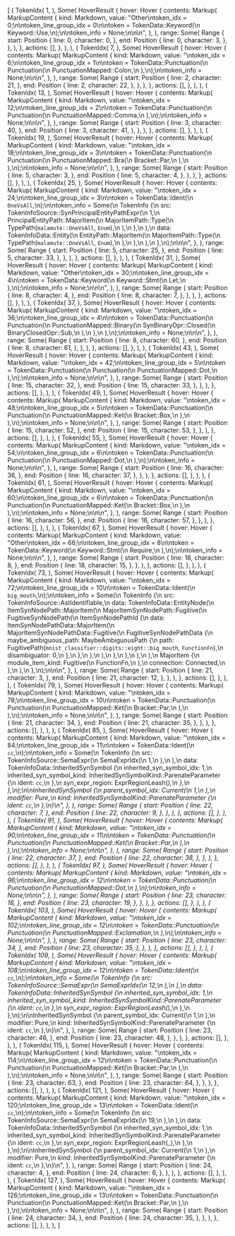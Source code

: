 [
    (
        TokenIdx(
            1,
        ),
        Some(
            HoverResult {
                hover: Hover {
                    contents: Markup(
                        MarkupContent {
                            kind: Markdown,
                            value: "Other\ntoken_idx = 0;\n\ntoken_line_group_idx = 0\n\ntoken = TokenData::Keyword(\n    Keyword::Use,\n);\n\ntoken_info = None;\n\n\n",
                        },
                    ),
                    range: Some(
                        Range {
                            start: Position {
                                line: 0,
                                character: 0,
                            },
                            end: Position {
                                line: 0,
                                character: 3,
                            },
                        },
                    ),
                },
                actions: [],
            },
        ),
    ),
    (
        TokenIdx(
            7,
        ),
        Some(
            HoverResult {
                hover: Hover {
                    contents: Markup(
                        MarkupContent {
                            kind: Markdown,
                            value: "\ntoken_idx = 6;\n\ntoken_line_group_idx = 1\n\ntoken = TokenData::Punctuation(\n    Punctuation(\n        PunctuationMapped::Colon,\n    ),\n);\n\ntoken_info = None;\n\n\n",
                        },
                    ),
                    range: Some(
                        Range {
                            start: Position {
                                line: 2,
                                character: 21,
                            },
                            end: Position {
                                line: 2,
                                character: 22,
                            },
                        },
                    ),
                },
                actions: [],
            },
        ),
    ),
    (
        TokenIdx(
            13,
        ),
        Some(
            HoverResult {
                hover: Hover {
                    contents: Markup(
                        MarkupContent {
                            kind: Markdown,
                            value: "\ntoken_idx = 12;\n\ntoken_line_group_idx = 2\n\ntoken = TokenData::Punctuation(\n    Punctuation(\n        PunctuationMapped::Comma,\n    ),\n);\n\ntoken_info = None;\n\n\n",
                        },
                    ),
                    range: Some(
                        Range {
                            start: Position {
                                line: 3,
                                character: 40,
                            },
                            end: Position {
                                line: 3,
                                character: 41,
                            },
                        },
                    ),
                },
                actions: [],
            },
        ),
    ),
    (
        TokenIdx(
            19,
        ),
        Some(
            HoverResult {
                hover: Hover {
                    contents: Markup(
                        MarkupContent {
                            kind: Markdown,
                            value: "\ntoken_idx = 18;\n\ntoken_line_group_idx = 3\n\ntoken = TokenData::Punctuation(\n    Punctuation(\n        PunctuationMapped::Bra(\n            Bracket::Par,\n        ),\n    ),\n);\n\ntoken_info = None;\n\n\n",
                        },
                    ),
                    range: Some(
                        Range {
                            start: Position {
                                line: 5,
                                character: 3,
                            },
                            end: Position {
                                line: 5,
                                character: 4,
                            },
                        },
                    ),
                },
                actions: [],
            },
        ),
    ),
    (
        TokenIdx(
            25,
        ),
        Some(
            HoverResult {
                hover: Hover {
                    contents: Markup(
                        MarkupContent {
                            kind: Markdown,
                            value: "\ntoken_idx = 24;\n\ntoken_line_group_idx = 3\n\ntoken = TokenData::Ident(\n    `OneVsAll`,\n);\n\ntoken_info = Some(\n    TokenInfo {\n        src: TokenInfoSource::SynPrincipalEntityPathExpr(\n            1,\n            PrincipalEntityPath::MajorItem(\n                MajorItemPath::Type(\n                    TypePath(`malamute::OneVsAll`, `Enum`),\n                ),\n            ),\n        ),\n        data: TokenInfoData::Entity(\n            EntityPath::MajorItem(\n                MajorItemPath::Type(\n                    TypePath(`malamute::OneVsAll`, `Enum`),\n                ),\n            ),\n        ),\n    },\n);\n\n\n",
                        },
                    ),
                    range: Some(
                        Range {
                            start: Position {
                                line: 5,
                                character: 25,
                            },
                            end: Position {
                                line: 5,
                                character: 33,
                            },
                        },
                    ),
                },
                actions: [],
            },
        ),
    ),
    (
        TokenIdx(
            31,
        ),
        Some(
            HoverResult {
                hover: Hover {
                    contents: Markup(
                        MarkupContent {
                            kind: Markdown,
                            value: "Other\ntoken_idx = 30;\n\ntoken_line_group_idx = 4\n\ntoken = TokenData::Keyword(\n    Keyword::Stmt(\n        Let,\n    ),\n);\n\ntoken_info = None;\n\n\n",
                        },
                    ),
                    range: Some(
                        Range {
                            start: Position {
                                line: 8,
                                character: 4,
                            },
                            end: Position {
                                line: 8,
                                character: 7,
                            },
                        },
                    ),
                },
                actions: [],
            },
        ),
    ),
    (
        TokenIdx(
            37,
        ),
        Some(
            HoverResult {
                hover: Hover {
                    contents: Markup(
                        MarkupContent {
                            kind: Markdown,
                            value: "\ntoken_idx = 36;\n\ntoken_line_group_idx = 4\n\ntoken = TokenData::Punctuation(\n    Punctuation(\n        PunctuationMapped::Binary(\n            SynBinaryOpr::Closed(\n                BinaryClosedOpr::Sub,\n            ),\n        ),\n    ),\n);\n\ntoken_info = None;\n\n\n",
                        },
                    ),
                    range: Some(
                        Range {
                            start: Position {
                                line: 8,
                                character: 60,
                            },
                            end: Position {
                                line: 8,
                                character: 61,
                            },
                        },
                    ),
                },
                actions: [],
            },
        ),
    ),
    (
        TokenIdx(
            43,
        ),
        Some(
            HoverResult {
                hover: Hover {
                    contents: Markup(
                        MarkupContent {
                            kind: Markdown,
                            value: "\ntoken_idx = 42;\n\ntoken_line_group_idx = 5\n\ntoken = TokenData::Punctuation(\n    Punctuation(\n        PunctuationMapped::Dot,\n    ),\n);\n\ntoken_info = None;\n\n\n",
                        },
                    ),
                    range: Some(
                        Range {
                            start: Position {
                                line: 15,
                                character: 32,
                            },
                            end: Position {
                                line: 15,
                                character: 33,
                            },
                        },
                    ),
                },
                actions: [],
            },
        ),
    ),
    (
        TokenIdx(
            49,
        ),
        Some(
            HoverResult {
                hover: Hover {
                    contents: Markup(
                        MarkupContent {
                            kind: Markdown,
                            value: "\ntoken_idx = 48;\n\ntoken_line_group_idx = 5\n\ntoken = TokenData::Punctuation(\n    Punctuation(\n        PunctuationMapped::Ket(\n            Bracket::Box,\n        ),\n    ),\n);\n\ntoken_info = None;\n\n\n",
                        },
                    ),
                    range: Some(
                        Range {
                            start: Position {
                                line: 15,
                                character: 52,
                            },
                            end: Position {
                                line: 15,
                                character: 53,
                            },
                        },
                    ),
                },
                actions: [],
            },
        ),
    ),
    (
        TokenIdx(
            55,
        ),
        Some(
            HoverResult {
                hover: Hover {
                    contents: Markup(
                        MarkupContent {
                            kind: Markdown,
                            value: "\ntoken_idx = 54;\n\ntoken_line_group_idx = 6\n\ntoken = TokenData::Punctuation(\n    Punctuation(\n        PunctuationMapped::Dot,\n    ),\n);\n\ntoken_info = None;\n\n\n",
                        },
                    ),
                    range: Some(
                        Range {
                            start: Position {
                                line: 16,
                                character: 36,
                            },
                            end: Position {
                                line: 16,
                                character: 37,
                            },
                        },
                    ),
                },
                actions: [],
            },
        ),
    ),
    (
        TokenIdx(
            61,
        ),
        Some(
            HoverResult {
                hover: Hover {
                    contents: Markup(
                        MarkupContent {
                            kind: Markdown,
                            value: "\ntoken_idx = 60;\n\ntoken_line_group_idx = 6\n\ntoken = TokenData::Punctuation(\n    Punctuation(\n        PunctuationMapped::Ket(\n            Bracket::Box,\n        ),\n    ),\n);\n\ntoken_info = None;\n\n\n",
                        },
                    ),
                    range: Some(
                        Range {
                            start: Position {
                                line: 16,
                                character: 56,
                            },
                            end: Position {
                                line: 16,
                                character: 57,
                            },
                        },
                    ),
                },
                actions: [],
            },
        ),
    ),
    (
        TokenIdx(
            67,
        ),
        Some(
            HoverResult {
                hover: Hover {
                    contents: Markup(
                        MarkupContent {
                            kind: Markdown,
                            value: "Other\ntoken_idx = 66;\n\ntoken_line_group_idx = 8\n\ntoken = TokenData::Keyword(\n    Keyword::Stmt(\n        Require,\n    ),\n);\n\ntoken_info = None;\n\n\n",
                        },
                    ),
                    range: Some(
                        Range {
                            start: Position {
                                line: 18,
                                character: 8,
                            },
                            end: Position {
                                line: 18,
                                character: 15,
                            },
                        },
                    ),
                },
                actions: [],
            },
        ),
    ),
    (
        TokenIdx(
            73,
        ),
        Some(
            HoverResult {
                hover: Hover {
                    contents: Markup(
                        MarkupContent {
                            kind: Markdown,
                            value: "\ntoken_idx = 72;\n\ntoken_line_group_idx = 10\n\ntoken = TokenData::Ident(\n    `big_mouth`,\n);\n\ntoken_info = Some(\n    TokenInfo {\n        src: TokenInfoSource::AstIdentifiable,\n        data: TokenInfoData::EntityNode(\n            ItemSynNodePath::MajorItem(\n                MajorItemSynNodePath::Fugitive(\n                    FugitiveSynNodePath(\n                        ItemSynNodePathId {\n                            data: ItemSynNodePathData::MajorItem(\n                                MajorItemSynNodePathData::Fugitive(\n                                    FugitiveSynNodePathData {\n                                        maybe_ambiguous_path: MaybeAmbiguousPath {\n                                            path: FugitivePath(`mnist_classifier::digits::eight::big_mouth`, `FunctionFn`),\n                                            disambiguator: 0,\n                                        },\n                                    },\n                                ),\n                            ),\n                        },\n                    ),\n                ),\n            ),\n            MajorItem {\n                module_item_kind: Fugitive(\n                    FunctionFn,\n                ),\n                connection: Connected,\n            },\n        ),\n    },\n);\n\n\n",
                        },
                    ),
                    range: Some(
                        Range {
                            start: Position {
                                line: 21,
                                character: 3,
                            },
                            end: Position {
                                line: 21,
                                character: 12,
                            },
                        },
                    ),
                },
                actions: [],
            },
        ),
    ),
    (
        TokenIdx(
            79,
        ),
        Some(
            HoverResult {
                hover: Hover {
                    contents: Markup(
                        MarkupContent {
                            kind: Markdown,
                            value: "\ntoken_idx = 78;\n\ntoken_line_group_idx = 10\n\ntoken = TokenData::Punctuation(\n    Punctuation(\n        PunctuationMapped::Ket(\n            Bracket::Par,\n        ),\n    ),\n);\n\ntoken_info = None;\n\n\n",
                        },
                    ),
                    range: Some(
                        Range {
                            start: Position {
                                line: 21,
                                character: 34,
                            },
                            end: Position {
                                line: 21,
                                character: 35,
                            },
                        },
                    ),
                },
                actions: [],
            },
        ),
    ),
    (
        TokenIdx(
            85,
        ),
        Some(
            HoverResult {
                hover: Hover {
                    contents: Markup(
                        MarkupContent {
                            kind: Markdown,
                            value: "\ntoken_idx = 84;\n\ntoken_line_group_idx = 11\n\ntoken = TokenData::Ident(\n    `cc`,\n);\n\ntoken_info = Some(\n    TokenInfo {\n        src: TokenInfoSource::SemaExpr(\n            SemaExprIdx(\n                1,\n            ),\n        ),\n        data: TokenInfoData::InheritedSynSymbol {\n            inherited_syn_symbol_idx: 1,\n            inherited_syn_symbol_kind: InheritedSynSymbolKind::ParenateParameter {\n                ident: `cc`,\n            },\n            syn_expr_region: ExprRegionLeash(_),\n        },\n    },\n);\n\nInheritedSynSymbol {\n    parent_symbol_idx: Current(\n        1,\n    ),\n    modifier: Pure,\n    kind: InheritedSynSymbolKind::ParenateParameter {\n        ident: `cc`,\n    },\n}\n",
                        },
                    ),
                    range: Some(
                        Range {
                            start: Position {
                                line: 22,
                                character: 7,
                            },
                            end: Position {
                                line: 22,
                                character: 9,
                            },
                        },
                    ),
                },
                actions: [],
            },
        ),
    ),
    (
        TokenIdx(
            91,
        ),
        Some(
            HoverResult {
                hover: Hover {
                    contents: Markup(
                        MarkupContent {
                            kind: Markdown,
                            value: "\ntoken_idx = 90;\n\ntoken_line_group_idx = 11\n\ntoken = TokenData::Punctuation(\n    Punctuation(\n        PunctuationMapped::Ket(\n            Bracket::Par,\n        ),\n    ),\n);\n\ntoken_info = None;\n\n\n",
                        },
                    ),
                    range: Some(
                        Range {
                            start: Position {
                                line: 22,
                                character: 37,
                            },
                            end: Position {
                                line: 22,
                                character: 38,
                            },
                        },
                    ),
                },
                actions: [],
            },
        ),
    ),
    (
        TokenIdx(
            97,
        ),
        Some(
            HoverResult {
                hover: Hover {
                    contents: Markup(
                        MarkupContent {
                            kind: Markdown,
                            value: "\ntoken_idx = 96;\n\ntoken_line_group_idx = 12\n\ntoken = TokenData::Punctuation(\n    Punctuation(\n        PunctuationMapped::Dot,\n    ),\n);\n\ntoken_info = None;\n\n\n",
                        },
                    ),
                    range: Some(
                        Range {
                            start: Position {
                                line: 23,
                                character: 18,
                            },
                            end: Position {
                                line: 23,
                                character: 19,
                            },
                        },
                    ),
                },
                actions: [],
            },
        ),
    ),
    (
        TokenIdx(
            103,
        ),
        Some(
            HoverResult {
                hover: Hover {
                    contents: Markup(
                        MarkupContent {
                            kind: Markdown,
                            value: "\ntoken_idx = 102;\n\ntoken_line_group_idx = 12\n\ntoken = TokenData::Punctuation(\n    Punctuation(\n        PunctuationMapped::Exclamation,\n    ),\n);\n\ntoken_info = None;\n\n\n",
                        },
                    ),
                    range: Some(
                        Range {
                            start: Position {
                                line: 23,
                                character: 34,
                            },
                            end: Position {
                                line: 23,
                                character: 35,
                            },
                        },
                    ),
                },
                actions: [],
            },
        ),
    ),
    (
        TokenIdx(
            109,
        ),
        Some(
            HoverResult {
                hover: Hover {
                    contents: Markup(
                        MarkupContent {
                            kind: Markdown,
                            value: "\ntoken_idx = 108;\n\ntoken_line_group_idx = 12\n\ntoken = TokenData::Ident(\n    `cc`,\n);\n\ntoken_info = Some(\n    TokenInfo {\n        src: TokenInfoSource::SemaExpr(\n            SemaExprIdx(\n                12,\n            ),\n        ),\n        data: TokenInfoData::InheritedSynSymbol {\n            inherited_syn_symbol_idx: 1,\n            inherited_syn_symbol_kind: InheritedSynSymbolKind::ParenateParameter {\n                ident: `cc`,\n            },\n            syn_expr_region: ExprRegionLeash(_),\n        },\n    },\n);\n\nInheritedSynSymbol {\n    parent_symbol_idx: Current(\n        1,\n    ),\n    modifier: Pure,\n    kind: InheritedSynSymbolKind::ParenateParameter {\n        ident: `cc`,\n    },\n}\n",
                        },
                    ),
                    range: Some(
                        Range {
                            start: Position {
                                line: 23,
                                character: 46,
                            },
                            end: Position {
                                line: 23,
                                character: 48,
                            },
                        },
                    ),
                },
                actions: [],
            },
        ),
    ),
    (
        TokenIdx(
            115,
        ),
        Some(
            HoverResult {
                hover: Hover {
                    contents: Markup(
                        MarkupContent {
                            kind: Markdown,
                            value: "\ntoken_idx = 114;\n\ntoken_line_group_idx = 12\n\ntoken = TokenData::Punctuation(\n    Punctuation(\n        PunctuationMapped::Ket(\n            Bracket::Par,\n        ),\n    ),\n);\n\ntoken_info = None;\n\n\n",
                        },
                    ),
                    range: Some(
                        Range {
                            start: Position {
                                line: 23,
                                character: 63,
                            },
                            end: Position {
                                line: 23,
                                character: 64,
                            },
                        },
                    ),
                },
                actions: [],
            },
        ),
    ),
    (
        TokenIdx(
            121,
        ),
        Some(
            HoverResult {
                hover: Hover {
                    contents: Markup(
                        MarkupContent {
                            kind: Markdown,
                            value: "\ntoken_idx = 120;\n\ntoken_line_group_idx = 13\n\ntoken = TokenData::Ident(\n    `cc`,\n);\n\ntoken_info = Some(\n    TokenInfo {\n        src: TokenInfoSource::SemaExpr(\n            SemaExprIdx(\n                19,\n            ),\n        ),\n        data: TokenInfoData::InheritedSynSymbol {\n            inherited_syn_symbol_idx: 1,\n            inherited_syn_symbol_kind: InheritedSynSymbolKind::ParenateParameter {\n                ident: `cc`,\n            },\n            syn_expr_region: ExprRegionLeash(_),\n        },\n    },\n);\n\nInheritedSynSymbol {\n    parent_symbol_idx: Current(\n        1,\n    ),\n    modifier: Pure,\n    kind: InheritedSynSymbolKind::ParenateParameter {\n        ident: `cc`,\n    },\n}\n",
                        },
                    ),
                    range: Some(
                        Range {
                            start: Position {
                                line: 24,
                                character: 4,
                            },
                            end: Position {
                                line: 24,
                                character: 6,
                            },
                        },
                    ),
                },
                actions: [],
            },
        ),
    ),
    (
        TokenIdx(
            127,
        ),
        Some(
            HoverResult {
                hover: Hover {
                    contents: Markup(
                        MarkupContent {
                            kind: Markdown,
                            value: "\ntoken_idx = 126;\n\ntoken_line_group_idx = 13\n\ntoken = TokenData::Punctuation(\n    Punctuation(\n        PunctuationMapped::Ket(\n            Bracket::Par,\n        ),\n    ),\n);\n\ntoken_info = None;\n\n\n",
                        },
                    ),
                    range: Some(
                        Range {
                            start: Position {
                                line: 24,
                                character: 34,
                            },
                            end: Position {
                                line: 24,
                                character: 35,
                            },
                        },
                    ),
                },
                actions: [],
            },
        ),
    ),
]